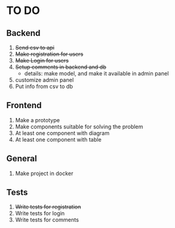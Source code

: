 # TO DO

## Backend

1. ~~Send csv to api~~
2. ~~Make registration for users~~
3. ~~Make Login for users~~
4. ~~Setup comments in backend and db~~
    - details: make model, and make it available in admin panel
5. customize admin panel
6. Put info from csv to db


## Frontend

1. Make a prototype
2. Make components suitable for solving the problem
3. At least one component with diagram
4. At least one component with table


## General

1. Make project in docker

## Tests

1. ~~Write tests for registration~~
2. Write tests for login
3. Write tests for comments